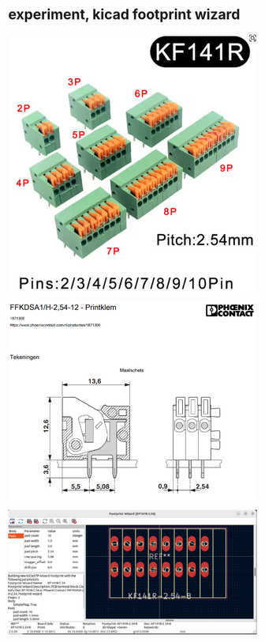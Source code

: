 # experiment, kicad footprint wizard 

![Ali express connector](Selection_070.png)

![Phoenix Contact connector](Selection_071.png)

![Kicad Screenshot](kicad_screen1.png)